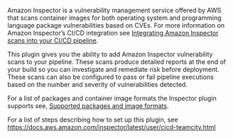 Amazon Inspector is a vulnerability management service offered by AWS that scans container images for both operating system and programming language package vulnerabilities based on CVEs.  For more information on Amazon Inspector’s CI/CD integration see [Integrating Amazon Inspector scans into your CI/CD pipeline](https://docs.aws.amazon.com/inspector/latest/user/scanning-cicd.html).

This plugin gives you the ability to add Amazon Inspector vulnerability scans to your pipeline. These scans produce detailed reports at the end of your build so you can investigate and remediate risk before deployment. These scans can also be configured to pass or fail pipeline executions based on the number and severity of vulnerabilities detected.

For a list of packages and container image formats the Inspector plugin supports see, [Supported packages and image formats](https://docs.aws.amazon.com/inspector/latest/user/sbom-generator.html#sbomgen-supported).

For a list of steps describing how to set up this plugin, see https://docs.aws.amazon.com/inspector/latest/user/cicd-teamcity.html